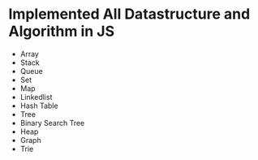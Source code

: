 # Implemented All Datastructure and Algorithm in JS

- Array
- Stack
- Queue
- Set
- Map
- Linkedlist
- Hash Table
- Tree
- Binary Search Tree
- Heap
- Graph
- Trie
